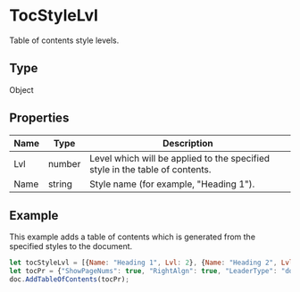 # TocStyleLvl

Table of contents style levels.

## Type

Object

## Properties

| Name | Type | Description |
| ---- | ---- | ----------- |
| Lvl | number | Level which will be applied to the specified style in the table of contents. |
| Name | string | Style name (for example, "Heading 1"). |


## Example

This example adds a table of contents which is generated from the specified styles to the document.

```javascript editor-pptx
let tocStyleLvl = [{Name: "Heading 1", Lvl: 2}, {Name: "Heading 2", Lvl: 3}];
let tocPr = {"ShowPageNums": true, "RightAlgn": true, "LeaderType": "dot", "FormatAsLinks": true, "BuildFrom": {"StylesLvls": tocStyleLvl}, "TocStyle": "standard"};
doc.AddTableOfContents(tocPr);
```
